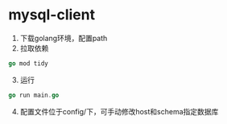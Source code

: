 # mysql-client

1. 下载golang环境，配置path
2. 拉取依赖
```go
go mod tidy
```
3. 运行
```go
go run main.go
```
4. 配置文件位于config/下，可手动修改host和schema指定数据库